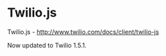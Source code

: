 Twilio.js
=========

Twilio.js - http://www.twilio.com/docs/client/twilio-js

Now updated to Twilio 1.5.1.
